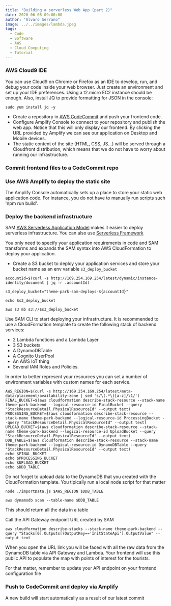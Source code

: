 ```yaml
---
title: "Building a serverless Web App (part 2)"
date: 2020-06-08 09:00:00
author: "Alvaro Serrano"
image: ../../images/lambda.jpeg
tags:
  - Code
  - Software
  - AWS
  - Cloud Computing
  - Tutorial
---
```


### AWS Cloud9 IDE

You can use Cloud9 on Chrome or Firefox as an IDE to develop, run, and debug your code inside your web browser. Just create an environment and set up your IDE preferences. Using a t2.micro EC2 instance should be enough. Also, install JQ to provide formatting for JSON in the console:

```
sudo yum install jq -y
```

- Create a repository in [AWS CodeCommit](https://aws.amazon.com/codecommit/) and push your frontend code.
- Configure Amplify Console to connect to your repository and publish the web app. Notice that this will only display our frontend. By clicking the URL provided by Amplify we can see our application on Desktop and Mobile devices.
- The static content of the site (HTML, CSS, JS...) will be served through a Cloudfront distribution, which means that we do not have to worry about running our infrastructure.

### Commit frontend files to a CodeCommit repo

### Use AWS Amplify to deploy the static site

The Amplify Console automatically sets up a place to store your static web application code. For instance, you do not have to manually run scripts such 'npm run build'.

### Deploy the backend infrastructure

SAM [AWS Serverless Application Model](https://aws.amazon.com/serverless/sam/)
makes it easier to deploy serverless infrastructure. You can also use [Serverless Framework](https://www.serverless.com/)

You only need to specify your application requirements in code and SAM transforms and expands the SAM syntax into AWS CloudFormation to deploy your application.

- Create a S3 bucket to deploy your application services and store your bucket name as an env variable `s3_deploy_bucket`

```
accountId=$(curl -s http://169.254.169.254/latest/dynamic/instance-identity/document | jq -r .accountId)

s3_deploy_bucket="theme-park-sam-deploys-${accountId}"

echo $s3_deploy_bucket

aws s3 mb s3://$s3_deploy_bucket
```

Use SAM CLI to start deploying your infrastructure. It is recommended to use a CloudFormation template to create the following stack of backend services:

- 2 Lambda functions and a Lambda Layer
- 3 S3 buckets
- A DynamoDBTable
- A Cognito UserPool
- An AWS IoT thing
- Several IAM Roles and Policies.

In order to better represent your resources you can set a number of environment variables with custom names for each service.

```console
AWS_REGION=$(curl -s http://169.254.169.254/latest/meta-data/placement/availability-zone | sed 's/\(.*\)[a-z]/\1/')
FINAL_BUCKET=$(aws cloudformation describe-stack-resource --stack-name theme-park-backend --logical-resource-id FinalBucket --query "StackResourceDetail.PhysicalResourceId" --output text)
PROCESSING_BUCKET=$(aws cloudformation describe-stack-resource --stack-name theme-park-backend --logical-resource-id ProcessingBucket --query "StackResourceDetail.PhysicalResourceId" --output text)
UPLOAD_BUCKET=$(aws cloudformation describe-stack-resource --stack-name theme-park-backend --logical-resource-id UploadBucket --query "StackResourceDetail.PhysicalResourceId" --output text)
DDB_TABLE=$(aws cloudformation describe-stack-resource --stack-name theme-park-backend --logical-resource-id DynamoDBTable --query "StackResourceDetail.PhysicalResourceId" --output text)
echo $FINAL_BUCKET
echo $PROCESSING_BUCKET
echo $UPLOAD_BUCKET
echo $DDB_TABLE
```

Do not forget to upload data to the DynamoDB that you created with the CloudFormation template. You tipically run a local node script for that matter

```
node ./importData.js $AWS_REGION $DDB_TABLE

aws dynamodb scan --table-name $DDB_TABLE
```

This should return all the data in a table

Call the API Gateway endpoint URL created by SAM

```
aws cloudformation describe-stacks --stack-name theme-park-backend --query "Stacks[0].Outputs[?OutputKey=='InitStateApi'].OutputValue" --output text
```

When you open the URL link you will be faced with all the raw data from the DynamoDB table via API Gateway and Lambda. Your frontend will use this public API to populate the map with points of interest for the tourists.

For that matter, remember to update your API endpoint on your frontend configuration file

### Push to CodeCommit and deploy via Amplify

A new build will start automatically as a result of our latest commit
